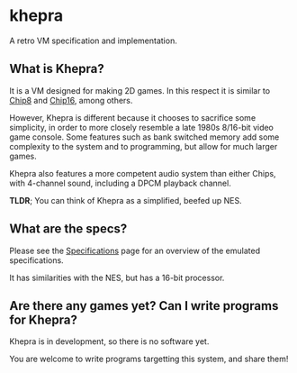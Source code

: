 khepra
======

A retro VM specification and implementation.

What is Khepra?
---
It is a VM designed for making 2D games.
In this respect it is similar to [Chip8](http://en.wikipedia.org/wiki/CHIP-8) and [Chip16](https://github.com/chip16/chip16), among others.

However, Khepra is different because it chooses to sacrifice some simplicity, in order to more closely resemble a late 1980s 8/16-bit video game console. Some features such as bank switched memory add some complexity to the system and to programming, but allow for much larger games.

Khepra also features a more competent audio system than either Chips, with 4-channel sound, including a DPCM playback channel.

**TLDR**; You can think of Khepra as a simplified, beefed up NES.

What are the specs?
---
Please see the [Specifications](Khepra.md) page for an overview of the emulated specifications.

It has similarities with the NES, but has a 16-bit processor.

Are there any games yet? Can I write programs for Khepra?
---
Khepra is in development, so there is no software yet.

You are welcome to write programs targetting this system, and share them!
